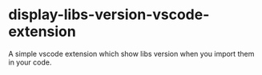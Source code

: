 # display-libs-version-vscode-extension
A simple vscode extension which show libs version when you import them in your code.
